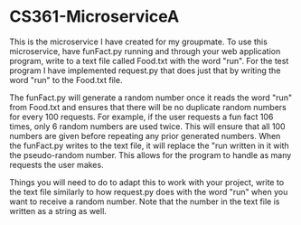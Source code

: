 # CS361-MicroserviceA

This is the microservice I have created for my groupmate. 
To use this microservice, have funFact.py running and through your web application program, write to a text file called Food.txt with the word "run".
For the test program I have implemented request.py that does just that by writing the word "run" to the Food.txt file. 

The funFact.py will generate a random number once it reads the word "run" from Food.txt and ensures that there will be no duplicate random numbers for every 100 requests.
For example, if the user requests a fun fact 106 times, only 6 random numbers are used twice. This will ensure that all 100 numbers are given before repeating any prior generated numbers.
When the funFact.py writes to the text file, it will replace the "run written in it with the pseudo-random number.
This allows for the program to handle as many requests the user makes.

Things you will need to do to adapt this to work with your project, write to the text file similarly to how request.py does with the word "run" when you want to receive a random number. Note that the number in the text file is written as a string as well.

